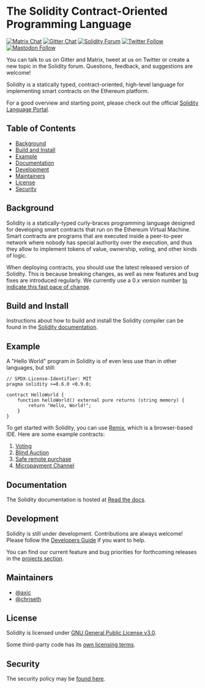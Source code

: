# The Solidity Contract-Oriented Programming Language

[![Matrix Chat](https://img.shields.io/badge/Matrix%20-chat-brightgreen?style=plastic&logo=matrix)](https://matrix.to/#/#ethereum_solidity:gitter.im)
[![Gitter Chat](https://img.shields.io/badge/Gitter%20-chat-brightgreen?style=plastic&logo=gitter)](https://gitter.im/ethereum/solidity)
[![Solidity Forum](https://img.shields.io/badge/Solidity_Forum%20-discuss-brightgreen?style=plastic&logo=discourse)](https://forum.soliditylang.org/)
[![Twitter Follow](https://img.shields.io/twitter/follow/solidity_lang?style=plastic&logo=twitter)](https://twitter.com/solidity_lang)
[![Mastodon Follow](https://img.shields.io/mastodon/follow/000335908?domain=https%3A%2F%2Ffosstodon.org%2F&logo=mastodon&style=plastic)](https://fosstodon.org/@solidity)

You can talk to us on Gitter and Matrix, tweet at us on Twitter or create a new topic in the Solidity forum. Questions, feedback, and suggestions are welcome!

Solidity is a statically typed, contract-oriented, high-level language for implementing smart contracts on the Ethereum platform.

For a good overview and starting point, please check out the official [Solidity Language Portal](https://soliditylang.org).

## Table of Contents

- [Background](#background)
- [Build and Install](#build-and-install)
- [Example](#example)
- [Documentation](#documentation)
- [Development](#development)
- [Maintainers](#maintainers)
- [License](#license)
- [Security](#security)

## Background

Solidity is a statically-typed curly-braces programming language designed for developing smart contracts
that run on the Ethereum Virtual Machine. Smart contracts are programs that are executed inside a peer-to-peer
network where nobody has special authority over the execution, and thus they allow to implement tokens of value,
ownership, voting, and other kinds of logic.

When deploying contracts, you should use the latest released version of
Solidity. This is because breaking changes, as well as new features and bug fixes are
introduced regularly. We currently use a 0.x version
number [to indicate this fast pace of change](https://semver.org/#spec-item-4).

## Build and Install

Instructions about how to build and install the Solidity compiler can be
found in the [Solidity documentation](https://docs.soliditylang.org/en/latest/installing-solidity.html#building-from-source).


## Example

A "Hello World" program in Solidity is of even less use than in other languages, but still:

```solidity
// SPDX-License-Identifier: MIT
pragma solidity >=0.6.0 <0.9.0;

contract HelloWorld {
    function helloWorld() external pure returns (string memory) {
        return "Hello, World!";
    }
}
```

To get started with Solidity, you can use [Remix](https://remix.ethereum.org/), which is a
browser-based IDE. Here are some example contracts:

1. [Voting](https://docs.soliditylang.org/en/latest/solidity-by-example.html#voting)
2. [Blind Auction](https://docs.soliditylang.org/en/latest/solidity-by-example.html#blind-auction)
3. [Safe remote purchase](https://docs.soliditylang.org/en/latest/solidity-by-example.html#safe-remote-purchase)
4. [Micropayment Channel](https://docs.soliditylang.org/en/latest/solidity-by-example.html#micropayment-channel)

## Documentation

The Solidity documentation is hosted at [Read the docs](https://docs.soliditylang.org).

## Development

Solidity is still under development. Contributions are always welcome!
Please follow the
[Developers Guide](https://docs.soliditylang.org/en/latest/contributing.html)
if you want to help.

You can find our current feature and bug priorities for forthcoming
releases in the [projects section](https://github.com/ethereum/solidity/projects).

## Maintainers
* [@axic](https://github.com/axic)
* [@chriseth](https://github.com/chriseth)

## License
Solidity is licensed under [GNU General Public License v3.0](LICENSE.txt).

Some third-party code has its [own licensing terms](cmake/templates/license.h.in).

## Security

The security policy may be [found here](SECURITY.md).
